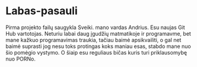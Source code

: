 # Labas-pasauli
Pirma projekto failų saugykla
Sveiki. 
mano vardas Andrius. Esu naujas Git Hub vartotojas. Neturiu labai daug įgudžių matmatikoje ir programavme, bet mane kažkuo programavimas traukia, tačiau baimė apsikvailiti, o gal net baimė suprasti jog nesu toks protingas koks maniau esas, stabdo mane nuo šio pomėgio vystymo. O šiaip esu reguliaus bičas kuris turi priklausomybę nuo PORNo.
